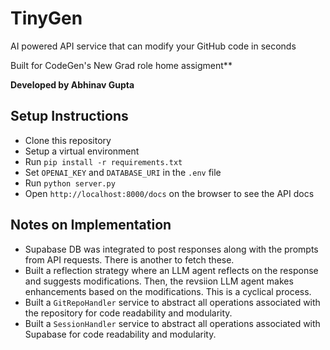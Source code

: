 # TinyGen

AI powered API service that can modify your GitHub code in seconds

Built for CodeGen's New Grad role home assigment**

**Developed by Abhinav Gupta**

## Setup Instructions

- Clone this repository
- Setup a virtual environment
- Run `pip install -r requirements.txt`
- Set `OPENAI_KEY` and `DATABASE_URI` in the `.env` file
- Run `python server.py`
- Open `http://localhost:8000/docs` on the browser to see the API docs

## Notes on Implementation

- Supabase DB was integrated to post responses along with the prompts from API requests. There is another to fetch these.
- Built a reflection strategy where an LLM agent reflects on the response and suggests modifications. Then, the revsiion LLM agent makes enhancements based on the modifications. This is a cyclical process.
- Built a `GitRepoHandler` service to abstract all operations associated with the repository for code readability and modularity.
- Built a `SessionHandler` service to abstract all operations associated with Supabase for code readability and modularity.
